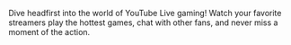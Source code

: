 Dive headfirst into the world of YouTube Live gaming! Watch your favorite streamers play the hottest games, chat with other fans, and never miss a moment of the action.
